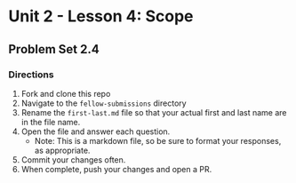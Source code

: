# Unit 2 - Lesson 4: Scope
## Problem Set 2.4

### Directions
1. Fork and clone this repo
2. Navigate to the `fellow-submissions` directory
3. Rename the `first-last.md` file so that your actual first and last name are in the file name.
4. Open the file and answer each question.
    * Note: This is a markdown file, so be sure to format your responses, as appropriate.
5. Commit your changes often.
6. When complete, push your changes and open a PR.
